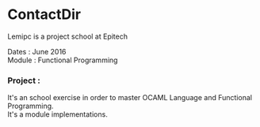 # ContactDir

<p>Lemipc is a project school at Epitech</p>
<p>Dates : June 2016<br/>
Module : Functional Programming</p>

<h3>Project :</h3>
<p>It's an school exercise in order to master OCAML Language and Functional Programming. <br/>
It's a module implementations.</p>